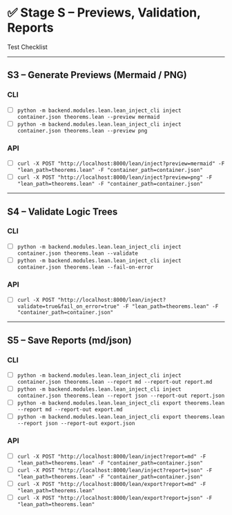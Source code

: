 # ✅ Stage S – Previews, Validation, Reports
Test Checklist

---

## S3 – Generate Previews (Mermaid / PNG)

### CLI
- [ ] `python -m backend.modules.lean.lean_inject_cli inject container.json theorems.lean --preview mermaid`
- [ ] `python -m backend.modules.lean.lean_inject_cli inject container.json theorems.lean --preview png`

### API
- [ ] `curl -X POST "http://localhost:8000/lean/inject?preview=mermaid" -F "lean_path=theorems.lean" -F "container_path=container.json"`
- [ ] `curl -X POST "http://localhost:8000/lean/inject?preview=png" -F "lean_path=theorems.lean" -F "container_path=container.json"`

---

## S4 – Validate Logic Trees

### CLI
- [ ] `python -m backend.modules.lean.lean_inject_cli inject container.json theorems.lean --validate`
- [ ] `python -m backend.modules.lean.lean_inject_cli inject container.json theorems.lean --fail-on-error`

### API
- [ ] `curl -X POST "http://localhost:8000/lean/inject?validate=true&fail_on_error=true" -F "lean_path=theorems.lean" -F "container_path=container.json"`

---

## S5 – Save Reports (md/json)

### CLI
- [ ] `python -m backend.modules.lean.lean_inject_cli inject container.json theorems.lean --report md --report-out report.md`
- [ ] `python -m backend.modules.lean.lean_inject_cli inject container.json theorems.lean --report json --report-out report.json`
- [ ] `python -m backend.modules.lean.lean_inject_cli export theorems.lean --report md --report-out export.md`
- [ ] `python -m backend.modules.lean.lean_inject_cli export theorems.lean --report json --report-out export.json`

### API
- [ ] `curl -X POST "http://localhost:8000/lean/inject?report=md" -F "lean_path=theorems.lean" -F "container_path=container.json"`
- [ ] `curl -X POST "http://localhost:8000/lean/inject?report=json" -F "lean_path=theorems.lean" -F "container_path=container.json"`
- [ ] `curl -X POST "http://localhost:8000/lean/export?report=md" -F "lean_path=theorems.lean"`
- [ ] `curl -X POST "http://localhost:8000/lean/export?report=json" -F "lean_path=theorems.lean"`